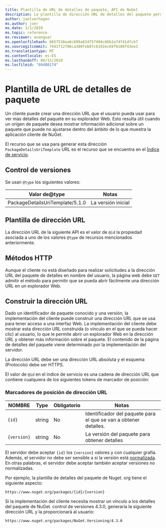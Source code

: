```yaml
---
title: Plantilla de URL de detalles de paquete, API de NuGet
description: La plantilla de dirección URL de detalles del paquete permite a los clientes Mostrar en su interfaz de usuario un vínculo Web a más detalles del paquete.
author: joelverhagen
ms.author: jver
ms.date: 3/1/2019
ms.topic: reference
ms.reviewer: ananguar
ms.openlocfilehash: 6657536ea6c699a834f57494c66b2a7d741dfcb7
ms.sourcegitcommit: 7441f12f06ca380feb87c6192ec69f6108f43ee3
ms.translationtype: MT
ms.contentlocale: es-ES
ms.lasthandoff: 08/15/2019
ms.locfileid: "69488174"
---
```

# <a name="package-details-url-template"></a>Plantilla de URL de detalles de paquete

Un cliente puede crear una dirección URL que el usuario pueda usar para ver más detalles del paquete en su explorador Web. Esto resulta útil cuando un origen de paquete desea mostrar información adicional sobre un paquete que puede no ajustarse dentro del ámbito de lo que muestra la aplicación cliente de NuGet.

El recurso que se usa para generar esta dirección `PackageDetailsUriTemplate` URL es el recurso que se encuentra en el [Índice de servicio](service-index.md).

## <a name="versioning"></a>Control de versiones

Se usan `@type` los siguientes valores:

Valor de@type                     | Notas
------------------------------- | -----
PackageDetailsUriTemplate/5.1.0 | La versión inicial

## <a name="url-template"></a>Plantilla de dirección URL

La dirección URL de la siguiente API es el valor de `@id` la propiedad asociada a uno de los valores `@type` de recursos mencionados anteriormente.

## <a name="http-methods"></a>Métodos HTTP

Aunque el cliente no está diseñado para realizar solicitudes a la dirección URL del paquete de detalles en nombre del usuario, la página web debe `GET` admitir el método para permitir que se pueda abrir fácilmente una dirección URL en un explorador Web.

## <a name="construct-the-url"></a>Construir la dirección URL

Dado un identificador de paquete conocido y una versión, la implementación del cliente puede construir una dirección URL que se usa para tener acceso a una interfaz Web. La implementación del cliente debe mostrar esta dirección URL construida (o vínculo en el que se pueda hacer clic) al usuario, lo que le permite abrir un explorador Web en la dirección URL y obtener más información sobre el paquete. El contenido de la página de detalles del paquete viene determinado por la implementación del servidor.

La dirección URL debe ser una dirección URL absoluta y el esquema (Protocolo) debe ser HTTPS.

El valor de `@id` en el índice de servicio es una cadena de dirección URL que contiene cualquiera de los siguientes tokens de marcador de posición:

### <a name="url-placeholders"></a>Marcadores de posición de dirección URL

NOMBRE        | Type    | Obligatorio | Notas
----------- | ------- | -------- | -----
`{id}`      | string  | No       | Identificador del paquete para el que se van a obtener detalles.
`{version}` | string  | No       | La versión del paquete para obtener detalles

El servidor debe aceptar `{id}` los `{version}` valores y con cualquier grafía. Además, el servidor no debe ser sensible a si la versión está [normalizada](https://docs.microsoft.com/en-us/nuget/concepts/package-versioning#normalized-version-numbers). En otras palabras, el servidor debe aceptar también aceptar versiones no normalizadas.

Por ejemplo, la plantilla de detalles del paquete de Nuget. org tiene el siguiente aspecto:

    https://www.nuget.org/packages/{id}/{version}

Si la implementación del cliente necesita mostrar un vínculo a los detalles del paquete de NuGet. control de versiones 4.3.0, generaría la siguiente dirección URL y la proporcionará al usuario:

    https://www.nuget.org/packages/NuGet.Versioning/4.3.0
